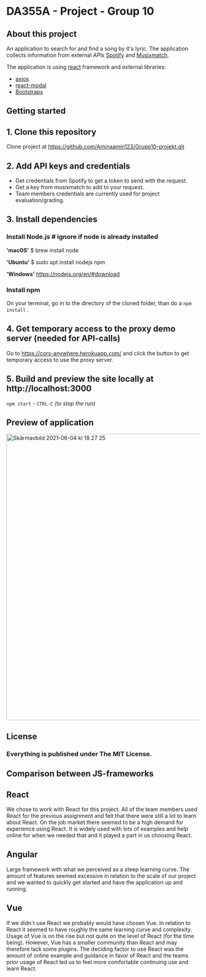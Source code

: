 # DA355A - Project - Group 10
## About this project
An application to search for and find a song by it's lyric. 
The application collects information from external APIs [Spotify](https://developer.spotify.com/documentation/web-api/) and [Musixmatch](https://developer.musixmatch.com/).

The application is using [react](https://reactjs.org/) framework and external libraries:
* [axios](https://www.npmjs.com/package/axios)
* [react-modal](https://www.npmjs.com/package/react-modal)
* [Bootstraps](https://getbootstrap.com/)

## Getting started

## 1. Clone this repository
Clone project at https://github.com/Aminaamin123/Grupp10-projekt.git

## 2. Add API keys and credentials
 * Get credentials from Spotify to get a token to send with the request.
 * Get a key from musixmatch to add to your request.
 * Team members credentials are currently used for project evaluation/grading.

## 3. Install dependencies
### Install Node.js  # ignore if node is already installed
**'macOS'** $ brew install node

**'Ubuntu'** $ sudo apt install nodejs npm

**'Windows'** https://nodejs.org/en/#download

### Install npm
On your terminal, go in to the directory of the cloned folder, than do a `npm install` .

## 4. Get temporary access to the proxy demo server (needed for API-calls)
Go to https://cors-anywhere.herokuapp.com/ and click the button to get temporary access to use the proxy server.

## 5. Build and preview the site locally at http://localhost:3000
`npm start`   -    `CTRL-C` *(to stop the run)*

## Preview of application
<img width="748" alt="Skärmavbild 2021-06-04 kl  18 27 25" src="https://user-images.githubusercontent.com/62305546/120834098-dff87100-c562-11eb-99ce-46c67be815e3.png">



## License
### Everything is published under The MIT License.

## Comparison between JS-frameworks
## React
We chose to work with React for this project. All of the team members used React for the previous assignment and felt that there were still a lot to learn about React. On the job market there seemed to be a high demand for experience using React. It is widely used with lots of examples and help online for when we needed that and it played a part in us choosing React.

## Angular
Large framework with what we perceived as a steep learning curve. The amount of features seemed excessive in relation to the scale of our project and we wanted to quickly get started and have the application up and running.

## Vue
If we didn´t use React we probably would have chosen Vue. In relation to React it seemed to have roughly the same learning curve and complexity. Usage of Vue is on the rise but not quite on the level of React (for the time being). However, Vue has a smaller community than React and may therefore lack some plugins. The deciding factor to use React was the amount of online example and guidance in favor of React and the teams prior usage of React led us to feel more comfortable continuing use and learn React.




